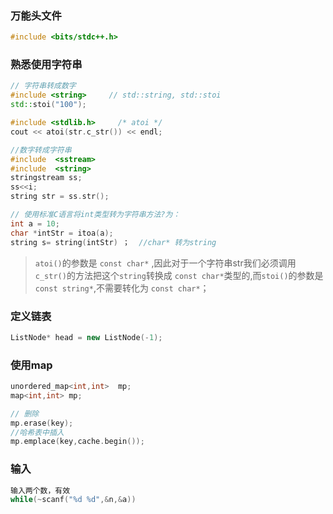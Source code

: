 ### 万能头文件

```cpp
#include <bits/stdc++.h>
```
### 熟悉使用字符串

```cpp
// 字符串转成数字
#include <string>     // std::string, std::stoi
std::stoi("100");

#include <stdlib.h>     /* atoi */
cout << atoi(str.c_str()) << endl;

//数字转成字符串
#include  <sstream>
#include  <string>
stringstream ss;
ss<<i;
string str = ss.str();

// 使用标准C语言将int类型转为字符串方法?为：
int a = 10;
char *intStr = itoa(a);
string s= string(intStr) ；  //char* 转为string
```

> `atoi()`的参数是 `const char*` ,因此对于一个字符串str我们必须调用 `c_str()`的方法把这个`string`转换成 `const char*`类型的,而`stoi()`的参数是`const string*`,不需要转化为 `const char*`；

### 定义链表

```cpp
ListNode* head = new ListNode(-1);
```

### 使用map


```cpp
unordered_map<int,int>  mp;
map<int,int> mp;

// 删除
mp.erase(key);
//哈希表中插入
mp.emplace(key,cache.begin());
```

### 输入

```cpp
输入两个数，有效
while(~scanf("%d %d",&n,&a))
```



